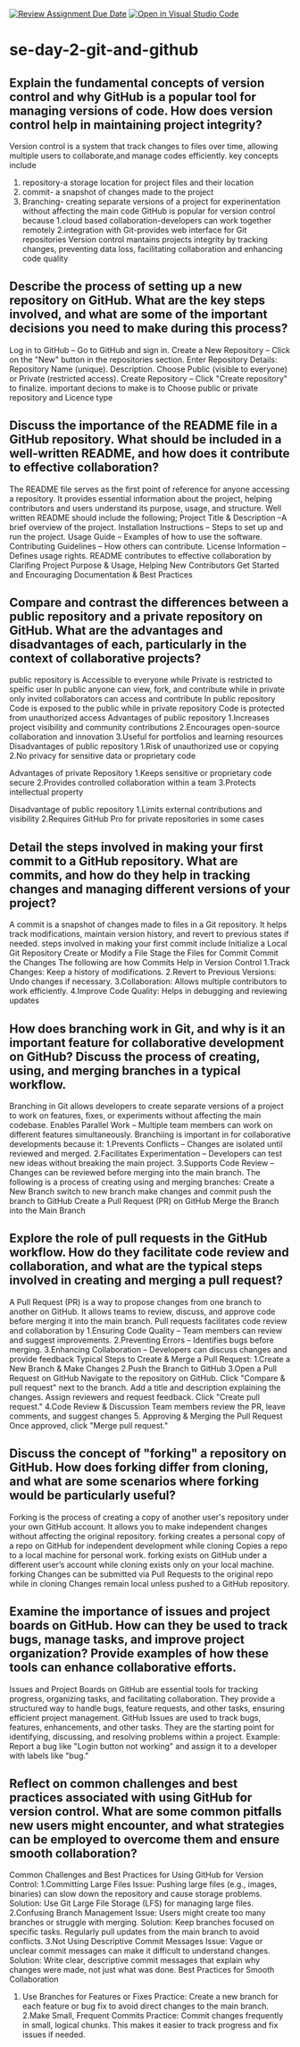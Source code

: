 [![Review Assignment Due Date](https://classroom.github.com/assets/deadline-readme-button-22041afd0340ce965d47ae6ef1cefeee28c7c493a6346c4f15d667ab976d596c.svg)](https://classroom.github.com/a/8wgCKhpZ)
[![Open in Visual Studio Code](https://classroom.github.com/assets/open-in-vscode-2e0aaae1b6195c2367325f4f02e2d04e9abb55f0b24a779b69b11b9e10269abc.svg)](https://classroom.github.com/online_ide?assignment_repo_id=18480705&assignment_repo_type=AssignmentRepo)
# se-day-2-git-and-github
## Explain the fundamental concepts of version control and why GitHub is a popular tool for managing versions of code. How does version control help in maintaining project integrity?
Version control is a system that track changes to files over time, allowing multiple users to collaborate,and manage codes efficiently. key concepts include
1. repository-a storage location for project files and their location
2. commit- a snapshot of changes made to the project
3. Branching- creating separate versions of a project for experinentation without affecting the main code
   GitHub is popular for version control because
   1.cloud based collaboration-developers can work together remotely
   2.integration with Git-provides web interface  for Git repositories
   Version control mantains projects integrity by
   tracking changes, preventing data loss, facilitating collaboration and enhancing code quality

## Describe the process of setting up a new repository on GitHub. What are the key steps involved, and what are some of the important decisions you need to make during this process?
Log in to GitHub – Go to GitHub and sign in.
Create a New Repository – Click on the "New" button in the repositories section.
Enter Repository Details:
Repository Name (unique).
Description.
Choose Public (visible to everyone) or Private (restricted access).
Create Repository – Click "Create repository" to finalize.
important decions to make is to Choose public or private repository and Licence type 
## Discuss the importance of the README file in a GitHub repository. What should be included in a well-written README, and how does it contribute to effective collaboration?
The README file serves as the first point of reference for anyone accessing a repository. It provides essential information about the project, helping contributors and users understand its purpose, usage, and structure. Well written README should include the following;
Project Title & Description –A brief overview of the project.
Installation Instructions – Steps to set up and run the project.
Usage Guide – Examples of how to use the software.
Contributing Guidelines – How others can contribute.
License Information – Defines usage rights.
README contributes to effective collaboration by Clarifing Project Purpose & Usage, Helping New Contributors Get Started and Encouraging  Documentation & Best Practices

## Compare and contrast the differences between a public repository and a private repository on GitHub. What are the advantages and disadvantages of each, particularly in the context of collaborative projects?
public repository is Accessible to everyone while Private is restricted to speific user
In public anyone can view, fork, and contribute while in private only invited collaborators can access and contribute
In public repository Code is exposed to the public while in private repository Code is protected from unauthorized access
Advantages of public repository
1.Increases project visibility and community contributions
2.Encourages open-source collaboration and innovation
3.Useful for portfolios and learning resources
Disadvantages of public repository
1.Risk of unauthorized use or copying
2.No privacy for sensitive data or proprietary code

Advantages of private Repository
1.Keeps sensitive or proprietary code secure
2.Provides controlled collaboration within a team
3.Protects intellectual property

Disadvantage of public repository
1.Limits external contributions and visibility
2.Requires GitHub Pro for private repositories in some cases

## Detail the steps involved in making your first commit to a GitHub repository. What are commits, and how do they help in tracking changes and managing different versions of your project?
A commit is a snapshot of changes made to files in a Git repository. It helps track modifications, maintain version history, and revert to previous states if needed.
steps involved in making your first commit include
 Initialize a Local Git Repository
 Create or Modify a File
 Stage the Files for Commit
 Commit the Changes
 The following are how Commits Help in Version Control
1.Track Changes: Keep a history of modifications.
2.Revert to Previous Versions: Undo changes if necessary.
3.Collaboration: Allows multiple contributors to work efficiently.
4.Improve Code Quality: Helps in debugging and reviewing updates
 

## How does branching work in Git, and why is it an important feature for collaborative development on GitHub? Discuss the process of creating, using, and merging branches in a typical workflow.
Branching in Git allows developers to create separate versions of a project to work on features, fixes, or experiments without affecting the main codebase.
 Enables Parallel Work – Multiple team members can work on different features simultaneously.
 Branchiing is important in for collaborative developments because it:
1.Prevents Conflicts – Changes are isolated until reviewed and merged.
2.Facilitates Experimentation – Developers can test new ideas without breaking the main project.
3.Supports Code Review – Changes can be reviewed before merging into the main branch.
The following is a process of creating using and merging branches:
Create a New Branch
switch to new branch
make changes and commit
push the branch to GitHub
Create a Pull Request (PR) on GitHub
Merge the Branch into the Main Branch

## Explore the role of pull requests in the GitHub workflow. How do they facilitate code review and collaboration, and what are the typical steps involved in creating and merging a pull request?
A Pull Request (PR) is a way to propose changes from one branch to another on GitHub. It allows teams to review, discuss, and approve code before merging it into the main branch. Pull requests facilitates code review and collaboration by 
1.Ensuring Code Quality – Team members can review and suggest improvements.
2.Preventing Errors – Identifies bugs before merging.
3.Enhancing  Collaboration – Developers can discuss changes and provide feedback
Typical Steps to Create & Merge a Pull Request:
1.Create a New Branch & Make Changes
2.Push the Branch to GitHub
3.Open a Pull Request on GitHub
Navigate to the repository on GitHub.
Click "Compare & pull request" next to the branch.
Add a title and description explaining the changes.
Assign reviewers and request feedback.
Click "Create pull request."
4.Code Review & Discussion
Team members review the PR, leave comments, and suggest changes
5. Approving & Merging the Pull Request
Once approved, click "Merge pull request."

## Discuss the concept of "forking" a repository on GitHub. How does forking differ from cloning, and what are some scenarios where forking would be particularly useful?
Forking is the process of creating a copy of another user's repository under your own GitHub account. It allows you to make independent changes without affecting the original repository.
forking creates a personal copy of a repo on GitHub for independent development while cloning Copies a repo to a local machine for personal work.
forking exists on GitHub under a different user’s account while cloning exists only on your local machine.
forking Changes can be submitted via Pull Requests to the original repo while in cloning Changes remain local unless pushed to a GitHub repository.
## Examine the importance of issues and project boards on GitHub. How can they be used to track bugs, manage tasks, and improve project organization? Provide examples of how these tools can enhance collaborative efforts.
Issues and Project Boards on GitHub are essential tools for tracking progress, organizing tasks, and facilitating collaboration. They provide a structured way to handle bugs, feature requests, and other tasks, ensuring efficient project management.
GitHub Issues are used to track bugs, features, enhancements, and other tasks. They are the starting point for identifying, discussing, and resolving problems within a project.
Example: Report a bug like "Login button not working" and assign it to a developer with labels like "bug."

## Reflect on common challenges and best practices associated with using GitHub for version control. What are some common pitfalls new users might encounter, and what strategies can be employed to overcome them and ensure smooth collaboration?
Common Challenges and Best Practices for Using GitHub for Version Control:
1.Committing Large Files
Issue: Pushing large files (e.g., images, binaries) can slow down the repository and cause storage problems.
Solution: Use Git Large File Storage (LFS) for managing large files.
2.Confusing Branch Management
Issue: Users might create too many branches or struggle with merging.
Solution: Keep branches focused on specific tasks. Regularly pull updates from the main branch to avoid conflicts.
3.Not Using Descriptive Commit Messages
Issue: Vague or unclear commit messages can make it difficult to understand changes.
Solution: Write clear, descriptive commit messages that explain why changes were made, not just what was done.
Best Practices for Smooth Collaboration
1. Use Branches for Features or Fixes
Practice: Create a new branch for each feature or bug fix to avoid direct changes to the main branch.
2.Make Small, Frequent Commits
Practice: Commit changes frequently in small, logical chunks. This makes it easier to track progress and fix issues if needed.
